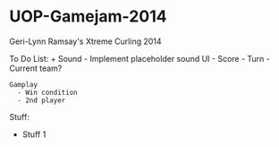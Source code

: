 UOP-Gamejam-2014
================

Geri-Lynn Ramsay's Xtreme Curling 2014

To Do List:
	+ Sound
    		- Implement placeholder sound
    	UI
    		- Score
    		- Turn
	  - Current team?
	  
	Gamplay
	  - Win condition
	  - 2nd player
	  
	  
Stuff:
+ Stuff 1
